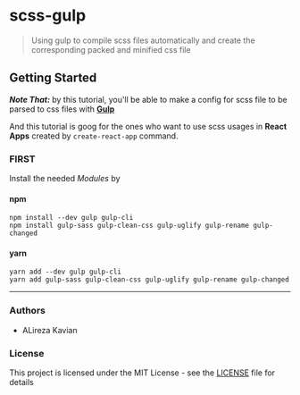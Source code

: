 # scss-gulp
> Using gulp to compile scss files automatically and create the corresponding packed and minified css file

## Getting Started

***Note That:*** by this tutorial, you'll be able to make a config for scss file to be parsed to css files with **[Gulp](https://gulpjs.com/)**  

And this tutorial is goog for the ones who want to use scss usages in **React Apps** created by `create-react-app` command.

### FIRST
Install the needed *Modules* by

#### npm
```
npm install --dev gulp gulp-cli
npm install gulp-sass gulp-clean-css gulp-uglify gulp-rename gulp-changed
```

#### yarn
```
yarn add --dev gulp gulp-cli
yarn add gulp-sass gulp-clean-css gulp-uglify gulp-rename gulp-changed
```

<hr />


### Authors
- ALireza Kavian

### License
This project is licensed under the MIT License - see the [LICENSE](./LICENSE) file for details
